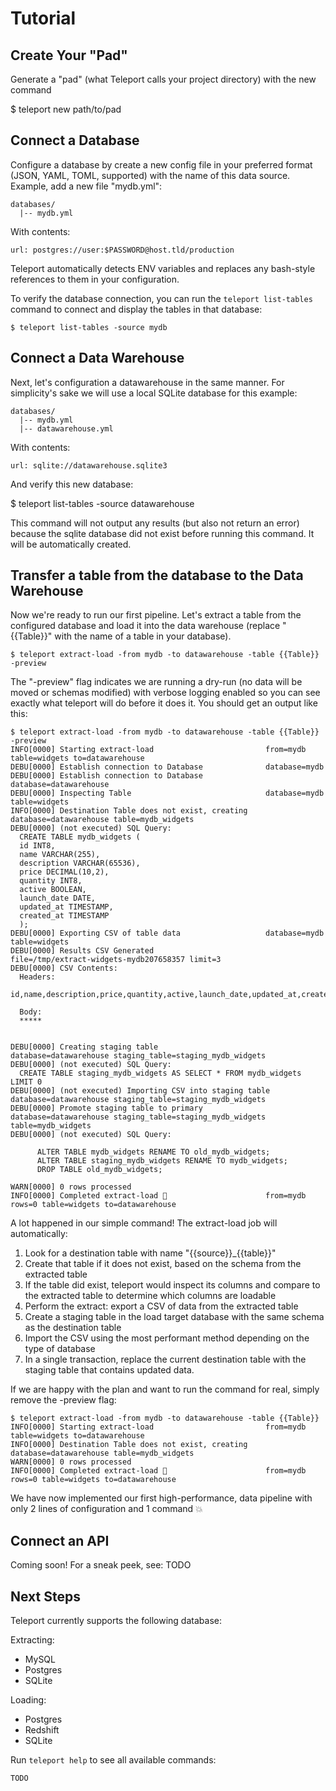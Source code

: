 # Tutorial

## Create Your "Pad"

Generate a "pad" (what Teleport calls your project directory) with the new command

  $ teleport new path/to/pad


## Connect a Database

Configure a database by create a new config file in your preferred format (JSON, YAML, TOML, supported) with the name of this data source.  Example, add a new file "mydb.yml":

    databases/
      |-- mydb.yml

With contents:

    url: postgres://user:$PASSWORD@host.tld/production

Teleport automatically detects ENV variables and replaces any bash-style references to them in your configuration.

To verify the database connection, you can run the `teleport list-tables` command to connect and display the tables in that database:

    $ teleport list-tables -source mydb

## Connect a Data Warehouse

Next, let's configuration a datawarehouse in the same manner. For simplicity's sake we will use a local SQLite database for this example:

    databases/
      |-- mydb.yml
      |-- datawarehouse.yml

With contents:

    url: sqlite://datawarehouse.sqlite3

And verify this new database:

  $ teleport list-tables -source datawarehouse

This command will not output any results (but also not return an error) because the sqlite database did not exist before running this command. It will be automatically created.

## Transfer a table from the database to the Data Warehouse 

Now we're ready to run our first pipeline. Let's extract a table from the configured database and load it into the data warehouse (replace "{{Table}}" with the name of a table in your database).

    $ teleport extract-load -from mydb -to datawarehouse -table {{Table}} -preview

The "-preview" flag indicates we are running a dry-run (no data will be moved or schemas modified) with verbose logging enabled so you can see exactly what teleport will do before it does it. You should get an output like this:

    $ teleport extract-load -from mydb -to datawarehouse -table {{Table}} -preview
    INFO[0000] Starting extract-load                         from=mydb table=widgets to=datawarehouse
    DEBU[0000] Establish connection to Database              database=mydb
    DEBU[0000] Establish connection to Database              database=datawarehouse
    DEBU[0000] Inspecting Table                              database=mydb table=widgets
    INFO[0000] Destination Table does not exist, creating    database=datawarehouse table=mydb_widgets
    DEBU[0000] (not executed) SQL Query:
      CREATE TABLE mydb_widgets (
      id INT8,
      name VARCHAR(255),
      description VARCHAR(65536),
      price DECIMAL(10,2),
      quantity INT8,
      active BOOLEAN,
      launch_date DATE,
      updated_at TIMESTAMP,
      created_at TIMESTAMP
      );
    DEBU[0000] Exporting CSV of table data                   database=mydb table=widgets
    DEBU[0000] Results CSV Generated                         file=/tmp/extract-widgets-mydb207658357 limit=3
    DEBU[0000] CSV Contents:
      Headers:
      id,name,description,price,quantity,active,launch_date,updated_at,created_at

      Body:
      *****


    DEBU[0000] Creating staging table                        database=datawarehouse staging_table=staging_mydb_widgets
    DEBU[0000] (not executed) SQL Query:
      CREATE TABLE staging_mydb_widgets AS SELECT * FROM mydb_widgets LIMIT 0
    DEBU[0000] (not executed) Importing CSV into staging table  database=datawarehouse staging_table=staging_mydb_widgets
    DEBU[0000] Promote staging table to primary              database=datawarehouse staging_table=staging_mydb_widgets table=mydb_widgets
    DEBU[0000] (not executed) SQL Query:

          ALTER TABLE mydb_widgets RENAME TO old_mydb_widgets;
          ALTER TABLE staging_mydb_widgets RENAME TO mydb_widgets;
          DROP TABLE old_mydb_widgets;

    WARN[0000] 0 rows processed
    INFO[0000] Completed extract-load 🎉                      from=mydb rows=0 table=widgets to=datawarehouse

A lot happened in our simple command! The extract-load job will automatically:

  1. Look for a destination table with name "{{source}}_{{table}}"
  2. Create that table if it does not exist, based on the schema from the extracted table
  3. If the table did exist, teleport would inspect its columns and compare to the extracted table to determine which columns are loadable
  4. Perform the extract: export a CSV of data from the extracted table
  5. Create a staging table in the load target database with the same schema as the destination table
  6. Import the CSV using the most performant method depending on the type of database
  7. In a single transaction, replace the current destination table with the staging table that contains updated data.

If we are happy with the plan and want to run the command for real, simply remove the -preview flag:

    $ teleport extract-load -from mydb -to datawarehouse -table {{Table}}
    INFO[0000] Starting extract-load                         from=mydb table=widgets to=datawarehouse
    INFO[0000] Destination Table does not exist, creating    database=datawarehouse table=mydb_widgets
    WARN[0000] 0 rows processed
    INFO[0000] Completed extract-load 🎉                      from=mydb rows=0 table=widgets to=datawarehouse

We have now implemented our first high-performance, data pipeline with only 2 lines of configuration and 1 command 💥

## Connect an API

Coming soon! For a sneak peek, see: TODO

## Next Steps

Teleport currently supports the following database:

Extracting:

  * MySQL
  * Postgres
  * SQLite

Loading:

  * Postgres
  * Redshift
  * SQLite

Run `teleport help` to see all available commands:

    TODO
